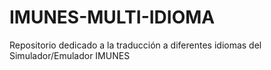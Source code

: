 # IMUNES-MULTI-IDIOMA
Repositorio dedicado a la traducción a diferentes idiomas del  Simulador/Emulador IMUNES
